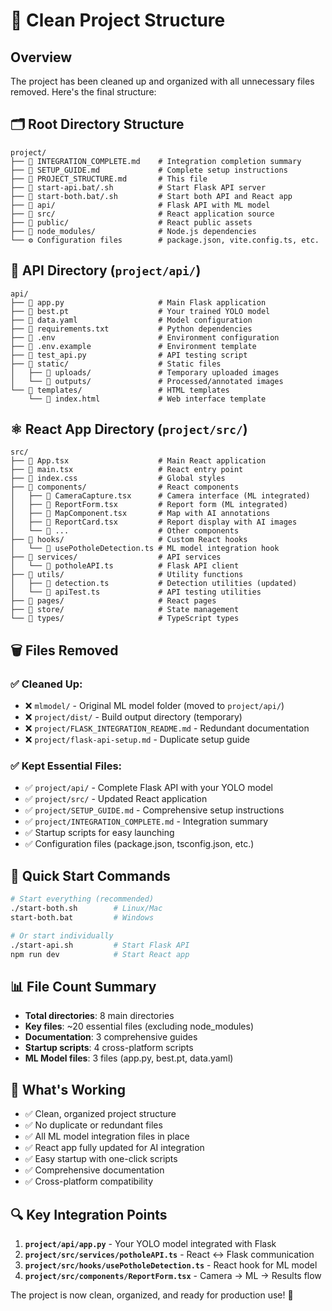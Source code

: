 # 📁 Clean Project Structure

## Overview

The project has been cleaned up and organized with all unnecessary files removed. Here's the final structure:

## 🗂️ Root Directory Structure

```
project/
├── 📄 INTEGRATION_COMPLETE.md    # Integration completion summary
├── 📄 SETUP_GUIDE.md             # Complete setup instructions
├── 📄 PROJECT_STRUCTURE.md       # This file
├── 🚀 start-api.bat/.sh          # Start Flask API server
├── 🚀 start-both.bat/.sh         # Start both API and React app
├── 📁 api/                       # Flask API with ML model
├── 📁 src/                       # React application source
├── 📁 public/                    # React public assets
├── 📁 node_modules/              # Node.js dependencies
└── ⚙️ Configuration files        # package.json, vite.config.ts, etc.
```

## 🤖 API Directory (`project/api/`)

```
api/
├── 📄 app.py                     # Main Flask application
├── 🧠 best.pt                    # Your trained YOLO model
├── 📄 data.yaml                  # Model configuration
├── 📄 requirements.txt           # Python dependencies
├── 📄 .env                       # Environment configuration
├── 📄 .env.example               # Environment template
├── 📄 test_api.py                # API testing script
├── 📁 static/                    # Static files
│   ├── 📁 uploads/               # Temporary uploaded images
│   └── 📁 outputs/               # Processed/annotated images
└── 📁 templates/                 # HTML templates
    └── 📄 index.html             # Web interface template
```

## ⚛️ React App Directory (`project/src/`)

```
src/
├── 📄 App.tsx                    # Main React application
├── 📄 main.tsx                   # React entry point
├── 📄 index.css                  # Global styles
├── 📁 components/                # React components
│   ├── 📄 CameraCapture.tsx      # Camera interface (ML integrated)
│   ├── 📄 ReportForm.tsx         # Report form (ML integrated)
│   ├── 📄 MapComponent.tsx       # Map with AI annotations
│   ├── 📄 ReportCard.tsx         # Report display with AI images
│   └── 📄 ...                    # Other components
├── 📁 hooks/                     # Custom React hooks
│   └── 📄 usePotholeDetection.ts # ML model integration hook
├── 📁 services/                  # API services
│   └── 📄 potholeAPI.ts          # Flask API client
├── 📁 utils/                     # Utility functions
│   ├── 📄 detection.ts           # Detection utilities (updated)
│   └── 📄 apiTest.ts             # API testing utilities
├── 📁 pages/                     # React pages
├── 📁 store/                     # State management
└── 📁 types/                     # TypeScript types
```

## 🗑️ Files Removed

### ✅ Cleaned Up:
- ❌ `mlmodel/` - Original ML model folder (moved to `project/api/`)
- ❌ `project/dist/` - Build output directory (temporary)
- ❌ `project/FLASK_INTEGRATION_README.md` - Redundant documentation
- ❌ `project/flask-api-setup.md` - Duplicate setup guide

### ✅ Kept Essential Files:
- ✅ `project/api/` - Complete Flask API with your YOLO model
- ✅ `project/src/` - Updated React application
- ✅ `project/SETUP_GUIDE.md` - Comprehensive setup instructions
- ✅ `project/INTEGRATION_COMPLETE.md` - Integration summary
- ✅ Startup scripts for easy launching
- ✅ Configuration files (package.json, tsconfig.json, etc.)

## 🚀 Quick Start Commands

```bash
# Start everything (recommended)
./start-both.sh        # Linux/Mac
start-both.bat         # Windows

# Or start individually
./start-api.sh         # Start Flask API
npm run dev            # Start React app
```

## 📊 File Count Summary

- **Total directories**: 8 main directories
- **Key files**: ~20 essential files (excluding node_modules)
- **Documentation**: 3 comprehensive guides
- **Startup scripts**: 4 cross-platform scripts
- **ML Model files**: 3 files (app.py, best.pt, data.yaml)

## 🎯 What's Working

- ✅ Clean, organized project structure
- ✅ No duplicate or redundant files
- ✅ All ML model integration files in place
- ✅ React app fully updated for AI integration
- ✅ Easy startup with one-click scripts
- ✅ Comprehensive documentation
- ✅ Cross-platform compatibility

## 🔍 Key Integration Points

1. **`project/api/app.py`** - Your YOLO model integrated with Flask
2. **`project/src/services/potholeAPI.ts`** - React ↔ Flask communication
3. **`project/src/hooks/usePotholeDetection.ts`** - React hook for ML model
4. **`project/src/components/ReportForm.tsx`** - Camera → ML → Results flow

The project is now clean, organized, and ready for production use! 🎉
